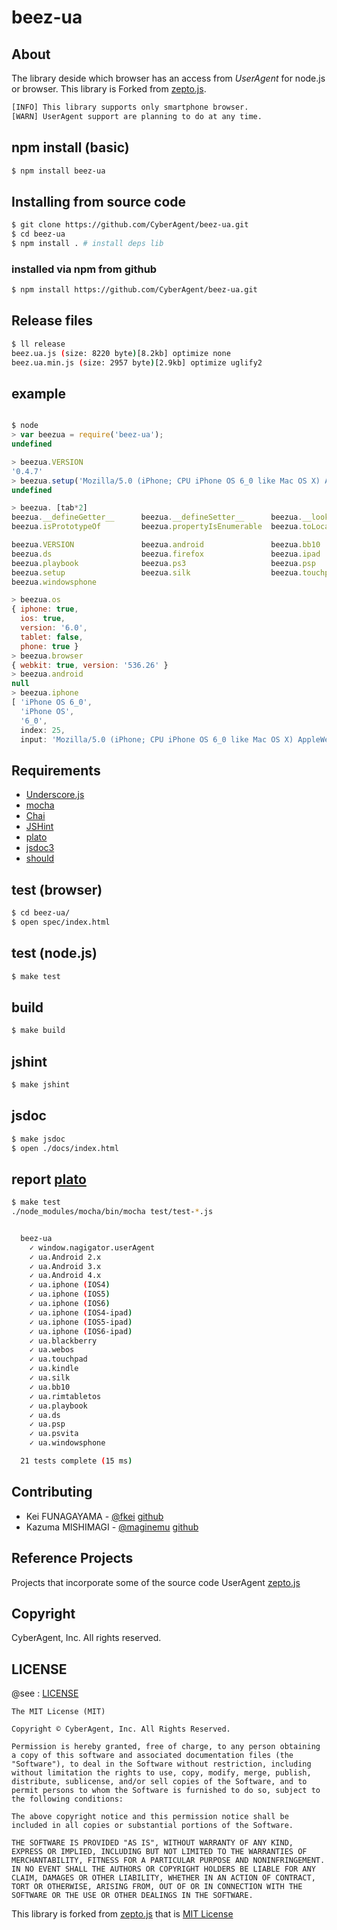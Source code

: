 beez-ua
=========

## About

The library deside which browser has an access from _UserAgent_ for node.js or browser. This library is Forked from [zepto.js](http://zeptojs.com/).

```sh
[INFO] This library supports only smartphone browser.
[WARN] UserAgent support are planning to do at any time.
```

## npm install (basic)

```sh
$ npm install beez-ua
```

## Installing from source code

```sh
$ git clone https://github.com/CyberAgent/beez-ua.git
$ cd beez-ua
$ npm install . # install deps lib
```

### installed via npm from github

```sh
$ npm install https://github.com/CyberAgent/beez-ua.git
```

## Release files

```sh
$ ll release
beez.ua.js (size: 8220 byte)[8.2kb] optimize none
beez.ua.min.js (size: 2957 byte)[2.9kb] optimize uglify2
```

## example

```javascript

$ node
> var beezua = require('beez-ua');
undefined

> beezua.VERSION
'0.4.7'
> beezua.setup('Mozilla/5.0 (iPhone; CPU iPhone OS 6_0 like Mac OS X) AppleWebKit/536.26 (KHTML, like Gecko) Version/6.0 Mobile/10A403 Safari/8536.25')
undefined

> beezua. [tab*2]
beezua.__defineGetter__      beezua.__defineSetter__      beezua.__lookupGetter__      beezua.__lookupSetter__      beezua.constructor           beezua.hasOwnProperty
beezua.isPrototypeOf         beezua.propertyIsEnumerable  beezua.toLocaleString        beezua.toString              beezua.valueOf

beezua.VERSION               beezua.android               beezua.bb10                  beezua.blackberry            beezua.browser               beezua.chrome
beezua.ds                    beezua.firefox               beezua.ipad                  beezua.iphone                beezua.kindle                beezua.os
beezua.playbook              beezua.ps3                   beezua.psp                   beezua.psvita                beezua.rimtabletos           beezua.safari
beezua.setup                 beezua.silk                  beezua.touchpad              beezua.webkit                beezua.webos                 beezua.wii
beezua.windowsphone

> beezua.os
{ iphone: true,
  ios: true,
  version: '6.0',
  tablet: false,
  phone: true }
> beezua.browser
{ webkit: true, version: '536.26' }
> beezua.android
null
> beezua.iphone
[ 'iPhone OS 6_0',
  'iPhone OS',
  '6_0',
  index: 25,
  input: 'Mozilla/5.0 (iPhone; CPU iPhone OS 6_0 like Mac OS X) AppleWebKit/536.26 (KHTML, like Gecko) Version/6.0 Mobile/10A403 Safari/8536.25' ]

```

## Requirements

- [Underscore.js](http://underscorejs.org/)
- [mocha](http://visionmedia.github.com/mocha/)
- [Chai](http://chaijs.com/)
- [JSHint](http://www.jshint.com/)
- [plato](https://github.com/jsoverson/plato)
- [jsdoc3](https://github.com/jsdoc3/jsdoc)
- [should](https://npmjs.org/package/should)



## test (browser)

```sh
$ cd beez-ua/
$ open spec/index.html
```

## test (node.js)

```sh
$ make test
```

## build

```sh
$ make build
```

## jshint

```sh
$ make jshint
```

## jsdoc

```sh
$ make jsdoc
$ open ./docs/index.html
```

## report [plato](https://github.com/jsoverson/plato)

```sh
$ make test
./node_modules/mocha/bin/mocha test/test-*.js


  beez-ua
    ✓ window.nagigator.userAgent 
    ✓ ua.Android 2.x 
    ✓ ua.Android 3.x 
    ✓ ua.Android 4.x 
    ✓ ua.iphone (IOS4) 
    ✓ ua.iphone (IOS5) 
    ✓ ua.iphone (IOS6) 
    ✓ ua.iphone (IOS4-ipad) 
    ✓ ua.iphone (IOS5-ipad) 
    ✓ ua.iphone (IOS6-ipad) 
    ✓ ua.blackberry 
    ✓ ua.webos 
    ✓ ua.touchpad 
    ✓ ua.kindle 
    ✓ ua.silk 
    ✓ ua.bb10 
    ✓ ua.rimtabletos 
    ✓ ua.playbook 
    ✓ ua.ds 
    ✓ ua.psp 
    ✓ ua.psvita 
    ✓ ua.windowsphone 

  21 tests complete (15 ms)
```


## Contributing

- Kei FUNAGAYAMA - [@fkei](https://twitter.com/fkei) [github](https://github.com/fkei)
- Kazuma MISHIMAGI - [@maginemu](https://twitter.com/maginemu) [github](https://github.com/maginemu)

## Reference Projects

Projects that incorporate some of the source code UserAgent [zepto.js](http://zeptojs.com/)


## Copyright

CyberAgent, Inc. All rights reserved.

## LICENSE

@see : [LICENSE](https://raw.github.com/CyberAgent/beez-ua/master/LICENSE)

```
The MIT License (MIT)

Copyright © CyberAgent, Inc. All Rights Reserved.

Permission is hereby granted, free of charge, to any person obtaining a copy of this software and associated documentation files (the "Software"), to deal in the Software without restriction, including without limitation the rights to use, copy, modify, merge, publish, distribute, sublicense, and/or sell copies of the Software, and to permit persons to whom the Software is furnished to do so, subject to the following conditions:

The above copyright notice and this permission notice shall be included in all copies or substantial portions of the Software.

THE SOFTWARE IS PROVIDED "AS IS", WITHOUT WARRANTY OF ANY KIND, EXPRESS OR IMPLIED, INCLUDING BUT NOT LIMITED TO THE WARRANTIES OF MERCHANTABILITY, FITNESS FOR A PARTICULAR PURPOSE AND NONINFRINGEMENT. IN NO EVENT SHALL THE AUTHORS OR COPYRIGHT HOLDERS BE LIABLE FOR ANY CLAIM, DAMAGES OR OTHER LIABILITY, WHETHER IN AN ACTION OF CONTRACT, TORT OR OTHERWISE, ARISING FROM, OUT OF OR IN CONNECTION WITH THE SOFTWARE OR THE USE OR OTHER DEALINGS IN THE SOFTWARE.

```

This library is forked from [zepto.js](http://zeptojs.com/) that is [MIT License](https://raw.github.com/madrobby/zepto/master/MIT-LICENSE)
